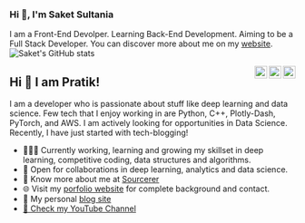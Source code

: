 ### Hi 👋, I'm Saket Sultania
I am a Front-End Devolper. Learning Back-End Development. Aiming to be a Full Stack Developer. You can discover more about me on my [website](https://saketsultania-tech.netlify.app/).
<img alt="Saket's GitHub stats" align="center" src="https://github-readme-stats.vercel.app/api?username=SAKET03&hide_border=true&hide_title=true&show_icons=true&theme=dark&hide=stars,prs">

<a href="https://twitter.com/SaketSultania" target="_blank" rel="nofollow"><img align="right" alt="Saket's Twitter" width="22px" color="white" src="https://cdn.jsdelivr.net/npm/simple-icons@v3/icons/twitter.svg" /></a><a href="https://www.linkedin.com/in/pratik-kumar04" target="_blank" rel="nofollow"><img align="right" alt="Pratik's Linkdein" width="22px" src="https://cdn.jsdelivr.net/npm/simple-icons@v3/icons/linkedin.svg" /></a><a href="https://www.instagram.com/pratikkumar04" target="_blank" rel="nofollow"><img align="right" alt="Pratik's Insta" width="22px" src="https://cdn.jsdelivr.net/npm/simple-icons@v3/icons/instagram.svg" /></a>


## Hi 👋 I am Pratik! 
I am a developer who is passionate about stuff like deep learning and data science. Few tech that I enjoy working in are Python, C++, Plotly-Dash, PyTorch, and  AWS. I am actively looking for opportunities in Data Science. Recently, I have just started with tech-blogging!
- 👨🏽‍💻 Currently working, learning and growing my skillset in deep learning, competitive coding, data structures and algorithms.
- 🤝 Open for collaborations in deep learning, analytics and data science.
- 👨 Know more about me at [Sourcerer](https://sourcerer.io/pr2tik1) 
- 🌐 Visit my [porfolio website](https://pr2tik1.github.io/) for complete background and contact.
- 👋 My personal [blog site](https://pr2tik1.github.io/blog/)
- [🎥 Check my YouTube Channel ](https://www.youtube.com/watch?v=nyx4gNwo9-E)
